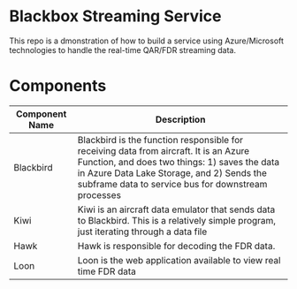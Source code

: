 # Blackbox Streaming Service

This repo is a dmonstration of how to build a service using 
Azure/Microsoft technologies to handle the real-time QAR/FDR streaming 
data.  


# Components

| Component Name | Description |
|----------------|-------------|
| Blackbird | Blackbird is the function responsible for receiving data from aircraft. It is an Azure Function, and does two things: 1) saves the data in Azure Data Lake Storage, and 2) Sends the subframe data to service bus for downstream processes |
| Kiwi | Kiwi is an aircraft data emulator that sends data to Blackbird. This is a relatively simple program, just iterating through a data file |
| Hawk | Hawk is responsible for decoding the FDR data. | 
| Loon | Loon is the web application available to view real time FDR data |